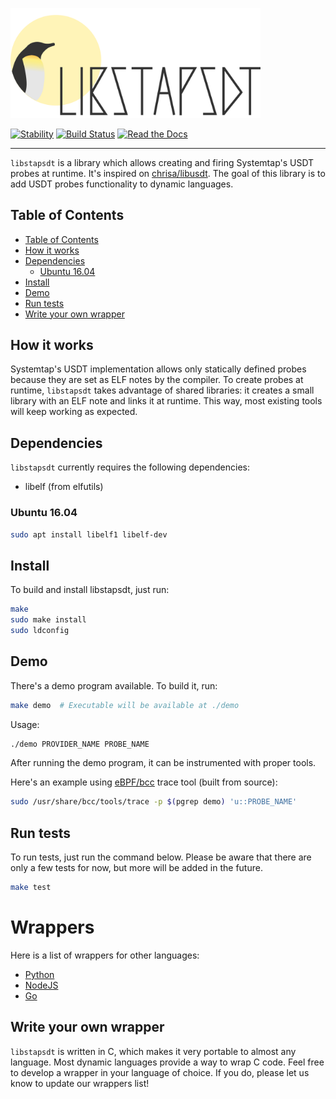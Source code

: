 <p align="left">
  <a href="https://github.com/sthima/libstapsdt">
    <img
      alt="libstapsdt"
      src="logo.png"
      width="400"
    />
  </a>
</p>


[![Stability](https://img.shields.io/badge/version-unstable-lightgrey.svg?style=flat-square)](https://github.com/sthima/libstapsdt)
[![Build Status](https://img.shields.io/travis/sthima/libstapsdt/master.svg?style=flat-square)](https://travis-ci.org/sthima/libstapsdt)
[![Read the Docs](https://img.shields.io/readthedocs/libstapsdt.svg?style=flat-square)](https://libstapsdt.readthedocs.org/)

-------------------------------------------------------------------------------

`libstapsdt` is a library which allows creating and firing Systemtap's USDT
probes at runtime. It's inspired on
[chrisa/libusdt](https://github.com/chrisa/libusdt/). The goal of this
library is to add USDT probes functionality to dynamic languages.

## Table of Contents

<!-- TOC depthFrom:2 depthTo:6 withLinks:1 updateOnSave:1 orderedList:0 -->

- [Table of Contents](#table-of-contents)
- [How it works](#how-it-works)
- [Dependencies](#dependencies)
	- [Ubuntu 16.04](#ubuntu-1604)
- [Install](#install)
- [Demo](#demo)
- [Run tests](#run-tests)
- [Write your own wrapper](#write-your-own-wrapper)

<!-- /TOC -->

## How it works

Systemtap's USDT implementation allows only statically defined probes because
they are set as ELF notes by the compiler. To create probes at runtime,
`libstapsdt` takes advantage of shared libraries: it creates a small library
with an ELF note and links it at runtime. This way, most existing tools will
keep working as expected.

## Dependencies

`libstapsdt` currently requires the following dependencies:

* libelf (from elfutils)

### Ubuntu 16.04

```bash
sudo apt install libelf1 libelf-dev
```

## Install

To build and install libstapsdt, just run:

```bash
make
sudo make install
sudo ldconfig
```

## Demo

There's a demo program available. To build it, run:

```bash
make demo  # Executable will be available at ./demo
```

Usage:

```bash
./demo PROVIDER_NAME PROBE_NAME
```

After running the demo program, it can be instrumented with proper tools.

Here's an example using [eBPF/bcc](https://github.com/iovisor/bcc) trace tool
(built from source):

```bash
sudo /usr/share/bcc/tools/trace -p $(pgrep demo) 'u::PROBE_NAME'
```

## Run tests

To run tests, just run the command below. Please be aware that there are only
a few tests for now, but more will be added in the future.

```bash
make test
```

# Wrappers

Here is a list of wrappers for other languages:

  * [Python](https://pypi.org/project/stapsdt/)
  * [NodeJS](https://www.npmjs.com/package/usdt)
  * [Go](https://github.com/mmcshane/salp)

## Write your own wrapper

`libstapsdt` is written in C, which makes it very portable to almost any
language. Most dynamic languages provide a way to wrap C code. Feel free to
develop a wrapper in your language of choice. If you do, please let us know to
update our wrappers list!

